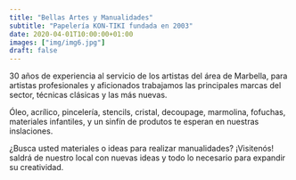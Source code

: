 ```yaml
---
title: "Bellas Artes y Manualidades"
subtitle: "Papelería KON-TIKI fundada en 2003"
date: 2020-04-01T10:00:00+01:00
images: ["img/img6.jpg"]
draft: false
---
```


30 años de experiencia al servicio de los artistas del área de Marbella, para artistas profesionales y aficionados trabajamos las principales marcas del sector, técnicas clásicas y las más nuevas.

Óleo, acrílico, pincelería, stencils, cristal, decoupage, marmolina, fofuchas, materiales infantiles, y un sinfín de produtos te esperan en nuestras inslaciones.

¿Busca usted materiales o ideas para realizar manualidades? ¡Visitenós! saldrá de nuestro local con nuevas ideas y todo lo necesario para expandir su creatividad.